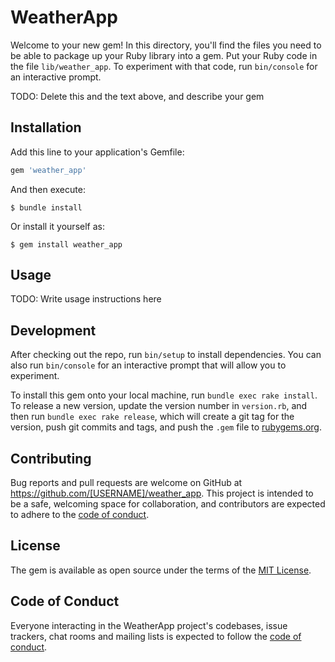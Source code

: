 # WeatherApp

Welcome to your new gem! In this directory, you'll find the files you need to be able to package up your Ruby library into a gem. Put your Ruby code in the file `lib/weather_app`. To experiment with that code, run `bin/console` for an interactive prompt.

TODO: Delete this and the text above, and describe your gem

## Installation

Add this line to your application's Gemfile:

```ruby
gem 'weather_app'
```

And then execute:

    $ bundle install

Or install it yourself as:

    $ gem install weather_app

## Usage

TODO: Write usage instructions here

## Development

After checking out the repo, run `bin/setup` to install dependencies. You can also run `bin/console` for an interactive prompt that will allow you to experiment.

To install this gem onto your local machine, run `bundle exec rake install`. To release a new version, update the version number in `version.rb`, and then run `bundle exec rake release`, which will create a git tag for the version, push git commits and tags, and push the `.gem` file to [rubygems.org](https://rubygems.org).

## Contributing

Bug reports and pull requests are welcome on GitHub at https://github.com/[USERNAME]/weather_app. This project is intended to be a safe, welcoming space for collaboration, and contributors are expected to adhere to the [code of conduct](https://github.com/[USERNAME]/weather_app/blob/master/CODE_OF_CONDUCT.md).


## License

The gem is available as open source under the terms of the [MIT License](https://opensource.org/licenses/MIT).

## Code of Conduct

Everyone interacting in the WeatherApp project's codebases, issue trackers, chat rooms and mailing lists is expected to follow the [code of conduct](https://github.com/[USERNAME]/weather_app/blob/master/CODE_OF_CONDUCT.md).
